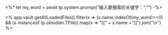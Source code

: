 
<%*
let my_word = await tp.system.prompt("输入要搜索的关键字：","")
-%>

<% app.vault.getAllLoadedFiles().filter(x => (x.name.indexOf(my_word)>=0) && (x instanceof tp.obsidian.TFile)).map(x => "[[" + x.name +"]]").join("\n") %>


